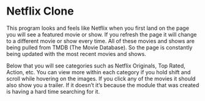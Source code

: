 # Netflix Clone

This program looks and feels like Netflix when you first land on the page you will see a featured movie or show. If you refresh the page it will change to a different movie or show every time. All of these movies and shows are being pulled from TMDB (The Movie Database). So the page is constantly being updated with the most recent movies and shows.

Below that you will see categories such as Netflix Originals, Top Rated, Action, etc. You can view more within each category if you hold shift and scroll while hovering on the images. If you click any of the movies it should also show you a trailer. If it doesn’t it’s because the module that was created is having a hard time searching for it.
